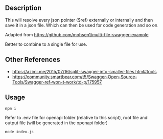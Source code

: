 ## Description

This will resolve every json pointer ($ref) externally or internally and then save it in a json file. Which can then be used for code generation and so on.

Adapted from https://github.com/mohsen1/multi-file-swagger-example

Better to combine to a single file for use.

## Other References

- https://azimi.me/2015/07/16/split-swagger-into-smaller-files.html#tools
- https://community.smartbear.com/t5/Swagger-Open-Source-Tools/Swagger-ref-won-t-work/td-p/175957

## Usage

```
npm i
```

Refer to .env file for openapi folder (relative to this script), root file and output file (will be generated in the openapi folder)

```
node index.js
```